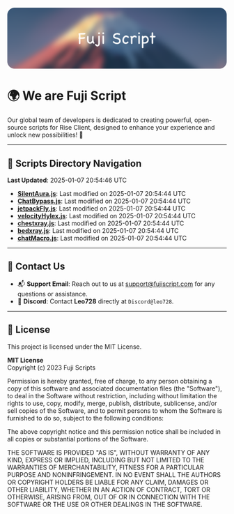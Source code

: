 ![Banner](.github/b.webp)

# 🌍 **We are Fuji Script**

Our global team of developers is dedicated to creating powerful, open-source scripts for Rise Client, designed to enhance your experience and unlock new possibilities! 🌟

---
<!-- SCRIPTS_NAVIGATION_START -->
## 📂 **Scripts Directory Navigation**

**Last Updated**: 2025-01-07 20:54:46 UTC

- **[SilentAura.js](scripts/SilentAura.js)**: Last modified on 2025-01-07 20:54:44 UTC
- **[ChatBypass.js](scripts/ChatBypass.js)**: Last modified on 2025-01-07 20:54:44 UTC
- **[jetpackFly.js](scripts/jetpackFly.js)**: Last modified on 2025-01-07 20:54:44 UTC
- **[velocityHylex.js](scripts/velocityHylex.js)**: Last modified on 2025-01-07 20:54:44 UTC
- **[chestxray.js](scripts/chestxray.js)**: Last modified on 2025-01-07 20:54:44 UTC
- **[bedxray.js](scripts/bedxray.js)**: Last modified on 2025-01-07 20:54:44 UTC
- **[chatMacro.js](scripts/chatMacro.js)**: Last modified on 2025-01-07 20:54:44 UTC

<!-- SCRIPTS_NAVIGATION_END -->

---

## 💬 **Contact Us**  
- 📬 **Support Email**: Reach out to us at [support@fujiscript.com](mailto:support@fujiscript.com) for any questions or assistance.  
- 💬 **Discord**: Contact **Leo728** directly at `Discord@leo728`.

---

## 📜 **License**

This project is licensed under the MIT License.  

**MIT License**  
Copyright (c) 2023 Fuji Scripts  

Permission is hereby granted, free of charge, to any person obtaining a copy of this software and associated documentation files (the "Software"), to deal in the Software without restriction, including without limitation the rights to use, copy, modify, merge, publish, distribute, sublicense, and/or sell copies of the Software, and to permit persons to whom the Software is furnished to do so, subject to the following conditions:  

The above copyright notice and this permission notice shall be included in all copies or substantial portions of the Software.  

THE SOFTWARE IS PROVIDED "AS IS", WITHOUT WARRANTY OF ANY KIND, EXPRESS OR IMPLIED, INCLUDING BUT NOT LIMITED TO THE WARRANTIES OF MERCHANTABILITY, FITNESS FOR A PARTICULAR PURPOSE AND NONINFRINGEMENT. IN NO EVENT SHALL THE AUTHORS OR COPYRIGHT HOLDERS BE LIABLE FOR ANY CLAIM, DAMAGES OR OTHER LIABILITY, WHETHER IN AN ACTION OF CONTRACT, TORT OR OTHERWISE, ARISING FROM, OUT OF OR IN CONNECTION WITH THE SOFTWARE OR THE USE OR OTHER DEALINGS IN THE SOFTWARE.  
